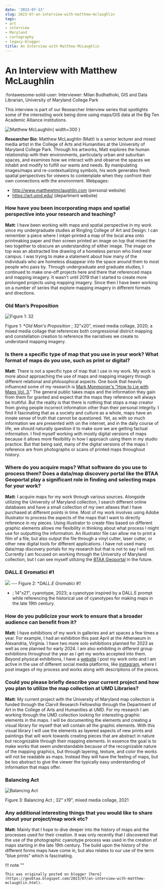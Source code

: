 ```yaml
---
date: '2023-07-13'
slug: 2023-07-an-interview-with-matthew-mclaughlin
tags:
- art
- interview
- Maryland
- cartography
- legacy-blogger
title: An Interview with Matthew McLaughlin
---
```


# An Interview with Matthew McLaughlin

:fontawesome-solid-user: Interviewer: Milan Budhathoki, GIS and Data Librarian, University of Maryland College Park 

This interview is part of our Researcher Interview series that spotlights some of the interesting work being done using maps/GIS data at the Big Ten Academic Alliance institutions.
 
![Matthew McLaughlin](https://lh6.googleusercontent.com/zmOrEuHjTVFogSCzGCeDNYBqBDsQBKMQNz6prNCjHBMoOXGTE3CC4SRwC5Ib0styjZcPERL3CkzgR8pxrg_4dOSxk-SPmRfKVuXrSwXqZvRiIGO323J_2zPuQZIlw7Yf4pmzEssJwri-7RufnqRM958=w324-h400){ width=300 }

**Researcher Bio**: Matthew McLaughlin (Matt) is a senior lecturer and mixed media artist in the College of Arts and Humanities at the University of Maryland College Park. Through his artworks, Matt explores the human relationship with their environments, <!-- more -->particularly urban and suburban spaces, and examines how we interact with and observe the spaces we inhabit and modify to fulfill our wants and needs. By manipulating images/maps and re-contextualizing symbols, his work generates fresh spatial perspectives for viewers to contemplate when they confront their own connections with the environment. Webpages:

 * http://www.matthewtmclaughlin.com (personal website)
 * https://art.umd.edu/ (department website)

### How have you been incorporating maps and spatial perspective into your research and teaching?
 
**Matt**: I have been working with maps and spatial perspective in my work since my undergraduate studies at Ringling College of Art and Design. I can remember a piece where I inkjet-printed a map of the local area onto printmaking paper and then screen printed an image on top that mixed the two together to obscure an understanding of either image. The image on top was an abstracted line drawing of a homeless person who lived near campus. I was trying to make a statement about how many of the individuals who are homeless disappear into the space around them to most people who pass by. Through undergraduate and graduate studies, I continued to make one-off projects here and there that referenced maps and mapping imagery. It wasn't until 2019 that I started to create more prolonged projects using mapping imagery. Since then I have been working on a number of series that explore mapping imagery in different formats and directions. 

### Old Man’s Proposition 
![Figure 1: 32](https://lh6.googleusercontent.com/RhJE2Vl7zGEvUsmZrUgy47Hn37B8nt12cJWzeS_xJGGIIc-Riq9Ki84I7U5V-aTrqMUBwM431o_ENnlsBLbc2qbWjKVy5gXxIQVWD13vmkYYVaMP9rbHs4PYbw8jjlYrtMjfdLOxITTf19Dv31T3n1U=w400-h640)

Figure 1: **Old Man's Proposition* ; 32"x20", mixed media collage, 2020; a mixed media collage that references both congressional district mapping and constellation creation to reference the narratives we create to understand mapping imagery. 

### Is there a specific type of map that you use in your work? What format of maps do you use, such as print or digital? 

**Matt**: There is not a specific type of map that I use in my work. My work is more about approaching the use of maps and mapping imagery through different relational and philosophical aspects. One book that heavily influenced some of my research is [Mark Monmonier's "How to Lie with Maps Vol. 3.](https://press.uchicago.edu/ucp/books/book/chicago/H/bo27400568.html)" The general public takes maps and the information they gain from them for granted and expect that the maps they reference will always be truthful. But the reality is that there is nothing that stops a map creator from giving people incorrect information other than their personal integrity. I find it fascinating that as a society and culture as a whole, maps have an innate sense of truth that cannot be questioned. Yet, as with so much information we are presented with on the internet, and in the daily course of life, we should naturally question it to make sure we are getting factual information. I find myself working with mostly digital versions of maps because it allows more flexibility in how I approach using them in my studio practice. But that being said, many of the digital versions of the maps I reference are from photographs or scans of printed maps throughout history. 

### Where do you acquire maps? What software do you use to process them? Does a data/map discovery portal like the BTAA Geoportal play a significant role in finding and selecting maps for your work? 

**Matt**: I acquire maps for my work through various sources. Alongside utilizing the University of Maryland collection, I search different online databases and have a small collection of my own atlases that I have purchased at different points in time. Most of my work involves using Adobe Illustrator to process the aspects of the maps that I want to directly reference in my pieces. Using illustrator to create files based on different graphic elements allows me flexibility in thinking about what process I might use for outputting the information. An Illustrator file can allow me to print a film of a file, but also output the file through a vinyl cutter, laser cutter, or other new digital tools for different applications. I have not used many data/map discovery portals for my research but that is not to say I will not. Currently I am focused on working through the University of Maryland collection, but I can see myself utilizing the [BTAA Geoportal](https://geo.btaa.org) in the future. 

### DALL.E Gromatici #1 

![](https://lh3.googleusercontent.com/AOQibLol_3_sBTSZKDO_1S1_oZI9xXGcluQrx1F7bC_YMfweFD_HED2ootAgZxGdYZRc2xYu1bnEUeI_ilQZjQDK-WiS4IwkADJj-vOWlldZjCYR4zsDFEXQ1PUtC3cDqiVXx-7HxOmt-WQYuOB30PI) --- Figure 2: **DALL.E Gromatici #1*
* ; 14"x21", cyanotype, 2023; a cyanotype inspired by a DALL.E prompt while referencing the historical use of cyanotypes for making maps in the late 19th century. 

### How do you publicize your work to ensure that a broader audience can benefit from it? 

**Matt**: I have exhibitions of my work in galleries and art spaces a few times a year. For example, I had an exhibition this past April at the Athenaeum in Alexandria, Virginia. I have two more solo exhibitions planned for 2023 as well as one planned for early 2024. I am also exhibiting in different group exhibitions throughout the year as I get my works accepted into them. Beyond physical exhibitions, I have a [website](http://www.matthewtmclaughlin.com/) I post my work onto and I am active in the use of different social media platforms, like [instagram](https://www.instagram.com/matthewtmclaughlin/), where I post images of my process and works along with descriptions of the pieces. 

### Could you please briefly describe your current project and how you plan to utilize the map collection at UMD Libraries? 

**Matt**: My current project with the University of Maryland map collection is funded through the Clarvit Research Fellowship through the Department of Art in the College of Arts and Humanities at UMD. For my research I am working through the UMD collection looking for interesting graphic elements in the maps. I will be documenting the elements and creating a visual library for myself that will contain all the graphic elements. With this visual library I will use the elements as layered aspects of new prints and paintings that will work towards creating pieces that are abstract in nature but recognizable through their mapping elements. In essence the goal is to make works that seem understandable because of the recognizable nature of the mapping graphics, but through layering, texture, and color the works will not be readable as maps. Instead they will have the feeling of maps, but be too abstract to give the viewer the typically easy understanding of information that maps offer. 

### Balancing Act 

![Balancing Act](https://lh3.googleusercontent.com/pxKPZWlYU_Kgi01k3q6Xm8l82LMxlwoWg3EdC-iagYLcY3bP1HPGkrrlQ13Rxa0TBfF5iWthWZtiDY-OUB01ROq7p7IAPobVDeZ8TzGbPOGipr8fe3Gva7b9q9RUeURUtS_dFEDTrXcK61WlF7v1X8c=w379-h640)

Figure 3: Balancing Act ; 32" x19", mixed media collage, 2021 

### Any additional interesting things that you would like to share about your project/map work etc? 

**Matt**: Mainly that I hope to dive deeper into the history of maps and the processes used for their creation. It was only recently that I discovered that the use of the photographic cyanotype process was used in the creation of maps starting in the late 19th century. The build upon the history of the different forms maps have come in, but also relates to our use of the term "blue prints" which is fascinating.

!!! note ""

	This was originally posted on blogger [here](https://geobtaa.blogspot.com/2023/07/an-interview-with-matthew-mclaughlin.html).

